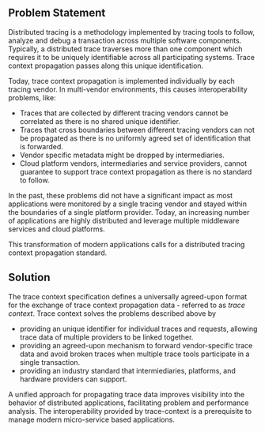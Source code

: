 ## Problem Statement

Distributed tracing is a methodology implemented by tracing tools to follow, analyze
and debug a transaction across multiple software components. Typically, a
<a>distributed trace</a> traverses more than one component which requires it to
be uniquely identifiable across all participating systems.
Trace context propagation passes along this unique identification.

Today, trace context propagation is implemented individually by each tracing vendor.
In multi-vendor environments, this causes interoperability problems, like:

- Traces that are collected by different tracing vendors cannot be correlated
  as there is no shared unique identifier.
- Traces that cross boundaries between different tracing vendors can not be
  propagated as there is no uniformly agreed set of identification that is forwarded.
- Vendor specific metadata might be dropped by intermediaries.
- Cloud platform vendors, intermediaries and service providers, cannot guarantee
  to support trace context propagation as there is no standard to follow.

In the past, these problems did not have a significant impact as most applications
were monitored by a single tracing vendor and stayed within the boundaries of a single
platform provider. Today, an increasing number of applications are highly
distributed and leverage multiple middleware services and cloud platforms.

This transformation of modern applications calls for a distributed tracing
context propagation standard.

## Solution

The trace context specification defines a universally agreed-upon format for the
exchange of trace context propagation data - referred to as *trace context*. Trace
context solves the problems described above by

- providing an unique identifier for individual traces and requests, allowing
  trace data of multiple providers to be linked together.
- providing an agreed-upon mechanism to forward vendor-specific trace data and
  avoid broken traces when multiple trace tools participate in a single transaction.
- providing an industry standard that intermiediaries, platforms, and hardware
  providers can support.

A unified approach for propagating trace data improves visibility into the behavior
of distributed applications, facilitating problem and performance analysis.
The interoperability provided by trace-context is a prerequisite to manage modern
micro-service based applications.
